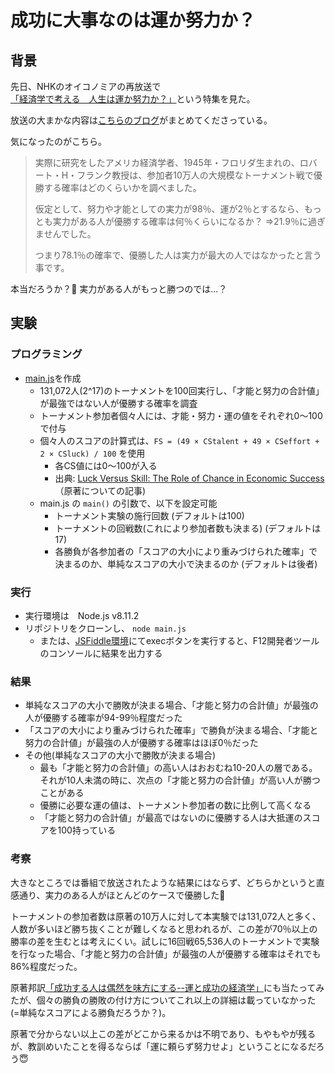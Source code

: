 # 成功に大事なのは運か努力か？

## 背景

先日、NHKのオイコノミアの再放送で[「経済学で考える　人生は運か努力か？」](https://hh.pid.nhk.or.jp/pidh07/ProgramIntro/Show.do?pkey=001-20170906-31-21587)という特集を見た。

放送の大まかな内容は[こちらのブログ](https://rinrinshappy.com/jinsei-un-oikonomia)がまとめてくださっている。

気になったのがこちら。
>実際に研究をしたアメリカ経済学者、1945年・フロリダ生まれの、ロバート・H・フランク教授は、参加者10万人の大規模なトーナメント戦で優勝する確率はどのくらいかを調べました。
>
>仮定として、努力や才能としての実力が98％、運が2％とするなら、もっとも実力がある人が優勝する確率は何％くらいになるか？
>⇒21.9％に過ぎませんでした。
>
>つまり78.1％の確率で、優勝した人は実力が最大の人ではなかったと言う事です。

本当だろうか？🤔 実力がある人がもっと勝つのでは...？

## 実験

### プログラミング

- [main.js](https://github.com/yuichiro-yoshida/luck-versus-skill/blob/master/main.js)を作成
    - 131,072人(2^17)のトーナメントを100回実行し、「才能と努力の合計値」が最強ではない人が優勝する確率を調査
    - トーナメント参加者個々人には、才能・努力・運の値をそれぞれ0〜100で付与
    - 個々人のスコアの計算式は、`FS = (49 × CStalent + 49 × CSeffort + 2 × CSluck) / 100` を使用
        - 各CS値には0〜100が入る
        - 出典: [Luck Versus Skill: The Role of Chance in Economic Success](https://sinews.siam.org/Details-Page/luck-versus-skill-the-role-of-chance-in-economic-success) （原著についての記事)
    - main.js の `main()` の引数で、以下を設定可能
        - トーナメント実験の施行回数 (デフォルトは100)
        - トーナメントの回戦数(これにより参加者数も決まる) (デフォルトは17)
        - 各勝負が各参加者の「スコアの大小により重みづけられた確率」で決まるのか、単純なスコアの大小で決まるのか (デフォルトは後者)

### 実行
- 実行環境は　Node.js v8.11.2
- リポジトリをクローンし、 `node main.js`
    - または、[JSFiddle環境](https://jsfiddle.net/0crrv0ar/37/)にてexecボタンを実行すると、F12開発者ツールのコンソールに結果を出力する

### 結果
- 単純なスコアの大小で勝敗が決まる場合、「才能と努力の合計値」が最強の人が優勝する確率が94-99％程度だった
- 「スコアの大小により重みづけられた確率」で勝負が決まる場合、「才能と努力の合計値」が最強の人が優勝する確率はほぼ0％だった
- その他(単純なスコアの大小で勝敗が決まる場合)
    - 最も「才能と努力の合計値」の高い人はおおむね10-20人の層である。それが10人未満の時に、次点の「才能と努力の合計値」が高い人が勝つことがある
    - 優勝に必要な運の値は、トーナメント参加者の数に比例して高くなる
    - 「才能と努力の合計値」が最高ではないのに優勝する人は大抵運のスコアを100持っている

### 考察
大きなところでは番組で放送されたような結果にはならず、どちらかというと直感通り、実力のある人がほとんどのケースで優勝した🤔

トーナメントの参加者数は原著の10万人に対して本実験では131,072人と多く、人数が多いほど勝ち抜くことが難しくなると思われるが、この差が70％以上の勝率の差を生むとは考えにくい。試しに16回戦65,536人のトーナメントで実験を行なった場合、「才能と努力の合計値」が最強の人が優勝する確率はそれでも86%程度だった。

原著邦訳[「成功する人は偶然を味方にする--運と成功の経済学」](https://www.amazon.co.jp/gp/product/B06Y5NKNC9)にも当たってみたが、個々の勝負の勝敗の付け方についてこれ以上の詳細は載っていなかった (=単純なスコアによる勝負だろうか？)。

原著で分からない以上この差がどこから来るかは不明であり、もやもやが残るが、教訓めいたことを得るならば「運に頼らず努力せよ」ということになるだろう:innocent:
